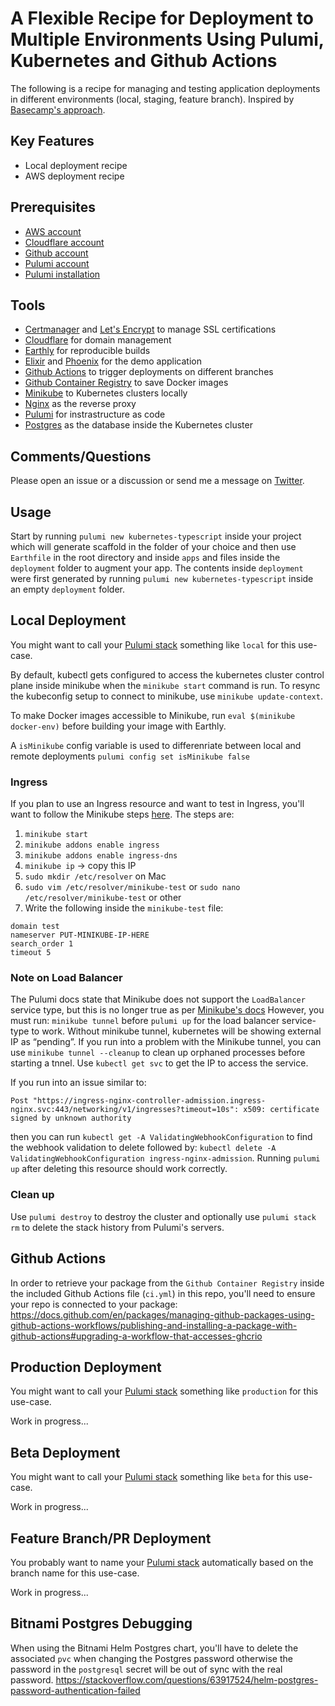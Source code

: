 # A Flexible Recipe for Deployment to Multiple Environments Using Pulumi, Kubernetes and Github Actions
The following is a recipe for managing and testing application deployments in different environments (local, staging, feature branch). 
Inspired by [Basecamp's approach](https://m.signalvnoise.com/seamless-branch-deploys-with-kubernetes/).

## Key Features
- Local deployment recipe
- AWS deployment recipe

## Prerequisites
- [AWS account](https://aws.amazon.com/account/)
- [Cloudflare account](https://www.cloudflare.com/en-ca/)
- [Github account](https://github.com)
- [Pulumi account](https://www.pulumi.com/)
- [Pulumi installation](https://www.pulumi.com/docs/get-started/kubernetes/begin/)

## Tools
- [Certmanager](https://github.com/cert-manager/cert-manager) and [Let's Encrypt](https://letsencrypt.org/) to manage SSL certifications
- [Cloudflare](https://www.cloudflare.com/en-ca/) for domain management
- [Earthly](https://earthly.dev/) for reproducible builds
- [Elixir](https://elixir-lang.org/) and [Phoenix](https://www.phoenixframework.org/) for the demo application
- [Github Actions](https://github.com/features/actions) to trigger deployments on different branches
- [Github Container Registry](https://docs.github.com/en/packages/working-with-a-github-packages-registry/working-with-the-container-registry) to save Docker images
- [Minikube](https://minikube.sigs.k8s.io/docs/start/) to Kubernetes clusters locally 
- [Nginx](https://www.nginx.com/) as the reverse proxy
- [Pulumi](https://www.pulumi.com/) for instrastructure as code
- [Postgres](https://www.postgresql.org/) as the database inside the Kubernetes cluster

## Comments/Questions
Please open an issue or a discussion or send me a message on [Twitter](https://twitter.com/vinnerroy).

## Usage
Start by running `pulumi new kubernetes-typescript` inside your project which will generate scaffold in the folder of your choice and then use `Earthfile` in the root directory and inside `apps` and files inside the `deployment` folder to augment your app. The contents inside `deployment` were first generated by running `pulumi new kubernetes-typescript` inside an empty `deployment` folder.

## Local Deployment
You might want to call your [Pulumi stack](https://www.pulumi.com/docs/intro/concepts/stack/) something like `local` for this use-case.

By default, kubectl gets configured to access the kubernetes cluster control plane inside minikube when the `minikube start` command is run.
To resync the kubeconfig setup to connect to minikube, use `minikube update-context`.

To make Docker images accessible to Minikube, run `eval $(minikube docker-env)` before building your image with Earthly.

A `isMinikube` config variable is used to differenriate between local and remote deployments
`pulumi config set isMinikube false`


### Ingress
If you plan to use an Ingress resource and want to test in Ingress, you'll want to follow the Minikube steps [here](https://minikube.sigs.k8s.io/docs/handbook/addons/ingress-dns/).
The steps are:
1. `minikube start`
2. `minikube addons enable ingress`
3. `minikube addons enable ingress-dns`
4. `minikube ip` -> copy this IP
5. `sudo mkdir /etc/resolver` on Mac
5. `sudo vim /etc/resolver/minikube-test` or `sudo nano /etc/resolver/minikube-test` or other
6. Write the following inside the `minikube-test` file:
```
domain test
nameserver PUT-MINIKUBE-IP-HERE
search_order 1
timeout 5
```

### Note on Load Balancer
The Pulumi docs state that Minikube does not support the `LoadBalancer` service type, but this is no longer true as per [Minikube's docs](https://minikube.sigs.k8s.io/docs/handbook/accessing/#loadbalancer-access)
However, you must run: `minikube tunnel` before `pulumi up` for the load balancer service-type to work. Without minikube tunnel, kubernetes will be showing external IP as “pending”.
If you run into a problem with the Minikube tunnel, you can use `minikube tunnel --cleanup` to clean up orphaned processes before starting a tnnel.
Use `kubectl get svc` to get the IP to access the service.

If you run into an issue similar to: 
```
Post "https://ingress-nginx-controller-admission.ingress-nginx.svc:443/networking/v1/ingresses?timeout=10s": x509: certificate signed by unknown authority
```
then you can run `kubectl get -A ValidatingWebhookConfiguration` to find the webhook validation to delete followed by:
`kubectl delete -A ValidatingWebhookConfiguration ingress-nginx-admission`. Running `pulumi up` after deleting this resource should work correctly.

### Clean up
Use `pulumi destroy` to destroy the cluster and optionally use `pulumi stack rm` to delete the stack history from Pulumi's servers.

## Github Actions
In order to retrieve your package from the `Github Container Registry` inside the included Github Actions file (`ci.yml`) in this repo, you'll need to ensure your repo is connected to your package:
https://docs.github.com/en/packages/managing-github-packages-using-github-actions-workflows/publishing-and-installing-a-package-with-github-actions#upgrading-a-workflow-that-accesses-ghcrio


## Production Deployment
You might want to call your [Pulumi stack](https://www.pulumi.com/docs/intro/concepts/stack/) something like `production` for this use-case.

Work in progress...

## Beta Deployment
You might want to call your [Pulumi stack](https://www.pulumi.com/docs/intro/concepts/stack/) something like `beta` for this use-case.

Work in progress...

## Feature Branch/PR Deployment
You probably want to name your [Pulumi stack](https://www.pulumi.com/docs/intro/concepts/stack/) automatically based on the branch name for this use-case.

Work in progress...


## Bitnami Postgres Debugging
When using the Bitnami Helm Postgres chart, you'll have to delete the associated `pvc` when changing the Postgres password otherwise the password in the `postgresql` secret will be out of sync with the real password.
https://stackoverflow.com/questions/63917524/helm-postgres-password-authentication-failed